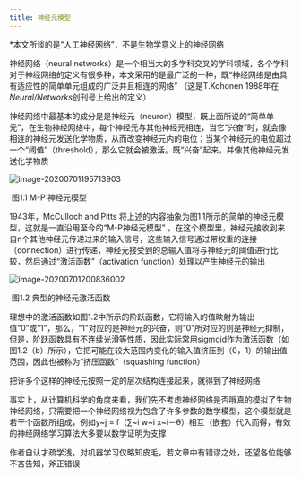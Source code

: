 ```yaml
---
title: 神经元模型
---
```


*本文所谈的是“人工神经网络”，不是生物学意义上的神经网络

  神经网络（neural networks）是一个相当大的多学科交叉的学科领域，各个学科对于神经网络的定义有很多种，本文采用的是最广泛的一种，既“神经网络是由具有适应性的简单单元组成的广泛并且相连的网络” （这是T.Kohonen 1988年在*Neural/Networks*创刊号上给出的定义）

  神经网络中最基本的成分是是神经元（neuron）模型，既上面所说的“简单单元”，在生物神经网络中，每个神经元与其他神经元相连，当它“兴奋”时，就会像相连的神经元发送化学物质，从而改变神经元内的电位；当某个神经元的电位超过一个“阈值”（threshold），那么它就会被激活。既“兴奋”起来，并像其他神经元发送化学物质



![image-20200701195713903](https://image0.cdn.mtrstatic.tk/vpic1.png)

​                                                             图1.1      M-P 神经元模型

  1943年，McCulloch and Pitts 将上述的内容抽象为图1.1所示的简单的神经元模型，这就是一直沿用至今的“M-P神经元模型” 。在这个模型里，神经元接收到来自n个其他神经元传递过来的输入信号，这些输入信号通过带权重的连接（connection）进行传递，神经元接受到的总输入值将与神经元的阈值进行比较，然后通过“激活函数”（activation function）处理以产生神经元的输出

![image-20200701200836002](https://image0.cdn.mtrstatic.tk/vpic2.png)

​                                                            图1.2      典型的神经元激活函数

  理想中的激活函数如图1.2中所示的阶跃函数，它将输入的值映射为输出值“0”或“1”，那么，“1”对应的是神经元的兴奋，则“0”所对应的则是神经元抑制，但是，阶跃函数具有不连续光滑等性质，因此实际常用sigmoid作为激活函数（如图1.2（b）所示），它把可能在较大范围内变化的输入值挤压到（0，1）的输出值范围，因此也被称为“挤压函数”（squashing function）

  把许多个这样的神经元按照一定的层次结构连接起来，就得到了神经网络

  事实上，从计算机科学的角度来看，我们先不考虑神经网络是否哦真的模拟了生物神经网络，只需要把一个神经网络视为包含了许多参数的数学模型，这个模型就是若干个函数所组成，例如y~j = f（∑~i w~i x~i－θ）相互（嵌套）代入而得，有效的神经网络学习算法大多要以数学证明为支撑

作者自认才疏学浅，对机器学习仅略知皮毛，若文章中有错谬之处，还望各位能够不吝告知，斧正错误

